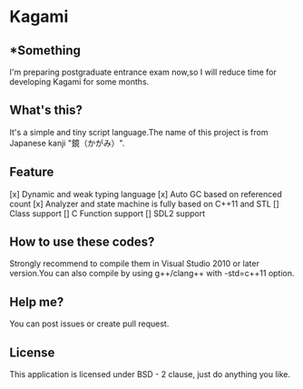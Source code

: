 # Kagami

## *Something
I'm preparing postgraduate entrance exam now,so I will reduce time for developing Kagami for some months.

## What's this?
It's a simple and tiny script language.The name of this project is from Japanese kanji "鏡（かがみ）".

## Feature
[x] Dynamic and weak typing language
[x] Auto GC based on referenced count
[x] Analyzer and state machine is fully based on C++11 and STL
[] Class support
[] C Function support
[] SDL2 support

## How to use these codes?
Strongly recommend to compile them in Visual Studio 2010 or later version.You can also compile by using g++/clang++ with -std=c++11 option.

## Help me?
You can post issues or create pull request.

## License
This application is licensed under BSD - 2 clause, just do anything you like.